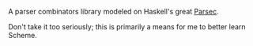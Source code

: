 A parser combinators library modeled on Haskell's great [Parsec](http://hackage.haskell.org/package/parsec).

Don't take it too seriously; this is primarily a means for me to better learn Scheme.
